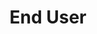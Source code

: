 ---
title: End User
definition: 'The ultimate consumer of a finished product.'
sources:
- sourceurl: https://www.merriam-webster.com/dictionary/end%20user 
perspectives:
- meaning: someone who uses or who is intended to use a finished product
  role: Anyone can be an end user.
---